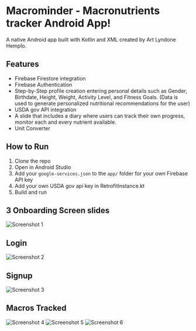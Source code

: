 # Macrominder - Macronutrients tracker Android App!

A native Android app built with Kotlin and XML created by Art Lyndone Hemplo.

## Features
- Firebase Firestore integration
- Firebase Authentication
- Step-by-Step profile creation entering personal details such as Gender, Birthdate, Height, Weight, Activity Level, and Fitness Goals. (Data is used to generate personalized nutritional recommendations for the user)
- USDA gov API integration
- A slide that includes a diary where users can track their own progress, monitor each and every nutrient available.
- Unit Converter

## How to Run
1. Clone the repo
2. Open in Android Studio
3. Add your `google-services.json` to the `app/` folder for your own Firebase API key
4. Add your own USDA gov api key in RetrofitInstance.kt
5. Build and run

## 3 Onboarding Screen slides
![Screenshot 1](app/screenshots/onboarding.png)

## Login
![Screenshot 2](app/screenshots/Login.png)

## Signup
![Screenshot 3](app/screenshots/signup.png)

## Macros Tracked
![Screenshot 4](app/screenshots/Diary1.png)
![Screenshot 5](app/screenshots/Diary2.png)
![Screenshot 6](app/screenshots/Diary3.png)
